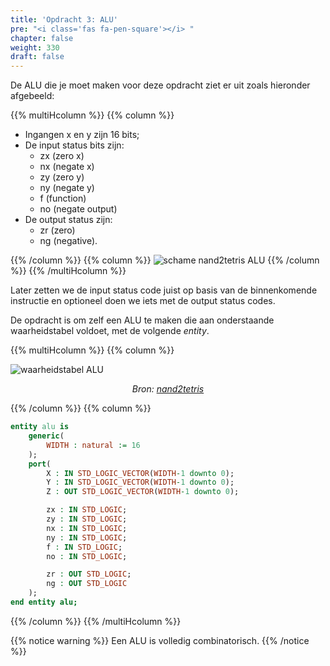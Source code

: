```yaml
---
title: 'Opdracht 3: ALU'
pre: "<i class='fas fa-pen-square'></i> "
chapter: false
weight: 330
draft: false
---
```


De ALU die je moet maken voor deze opdracht ziet er uit zoals hieronder afgebeeld:

{{% multiHcolumn %}}
{{% column %}}

* Ingangen x en y zijn 16 bits; 
* De input status bits zijn:
  * zx (zero x)
  * nx (negate x)
  * zy (zero y)
  * ny (negate y)
  * f (function)
  * no (negate output)
* De output status zijn: 
  * zr (zero)
  * ng (negative).

{{% /column %}}
{{% column %}}
![schame nand2tetris ALU](/images/ALU/ALU_inputs_outputs.png)
{{% /column %}}
{{% /multiHcolumn %}}


Later zetten we de input status code juist op basis van de binnenkomende instructie en optioneel doen we iets met de output status codes.


De opdracht is om zelf een ALU te maken die aan onderstaande waarheidstabel voldoet, met de volgende *entity*.

{{% multiHcolumn %}}
{{% column %}}


![waarheidstabel ALU](/images/ALU/screenshot_truth_table_ALU.png)
<div class="image_courtesy">
  Bron: 
   <a href="https://b1391bd6-da3d-477d-8c01-38cdf774495a.filesusr.com/ugd/44046b_f0eaab042ba042dcb58f3e08b46bb4d7.pdf" target="_blank">nand2tetris</a>
</div>

<style>
  div.image_courtesy {
    text-align: center;
    font-size: 100%;
    font-style: italic;
  }
</style>

{{% /column %}}
{{% column %}}
```vhdl
entity alu is
    generic(
        WIDTH : natural := 16
    );
    port(
        X : IN STD_LOGIC_VECTOR(WIDTH-1 downto 0);
        Y : IN STD_LOGIC_VECTOR(WIDTH-1 downto 0);
        Z : OUT STD_LOGIC_VECTOR(WIDTH-1 downto 0);

        zx : IN STD_LOGIC;
        zy : IN STD_LOGIC;
        nx : IN STD_LOGIC;
        ny : IN STD_LOGIC;
        f : IN STD_LOGIC;
        no : IN STD_LOGIC;

        zr : OUT STD_LOGIC;
        ng : OUT STD_LOGIC
    );
end entity alu;
```
{{% /column %}}
{{% /multiHcolumn %}}


{{% notice warning %}}
Een ALU is volledig combinatorisch.
{{% /notice %}}
